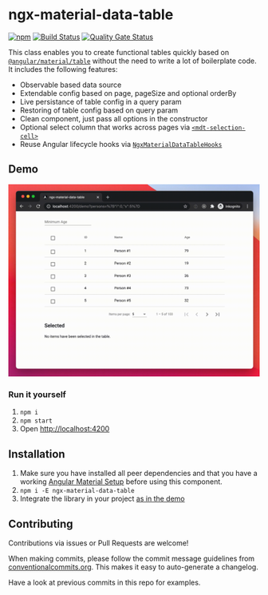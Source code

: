 # ngx-material-data-table

[![npm](https://img.shields.io/npm/v/ngx-material-data-table)](https://www.npmjs.com/package/ngx-material-data-table)
[![Build Status](https://github.com/exportarts/ngx-material-data-table/workflows/ci/badge.svg)](https://github.com/exportarts/ngx-material-data-table/actions)
[![Quality Gate Status](https://sonarcloud.io/api/project_badges/measure?project=exportarts_ngx-material-data-table&metric=alert_status)](https://sonarcloud.io/dashboard?id=exportarts_ngx-material-data-table)

This class enables you to create functional tables quickly based on
[`@angular/material/table`](https://material.angular.io/components/table)
without the need to write a lot of boilerplate code.
It includes the following features:

- Observable based data source
- Extendable config based on page, pageSize and optional orderBy
- Live persistance of table config in a query param
- Restoring of table config based on query param
- Clean component, just pass all options in the constructor
- Optional select column that works across pages via
  [`<mdt-selection-cell>`](./projects/ngx-material-data-table/src/lib/selection-cell/selection-cell.component.ts)
- Reuse Angular lifecycle hooks via
  [`NgxMaterialDataTableHooks`](./projects/ngx-material-data-table/src/lib/lifecycle-hooks.ts)

## Demo

![demo gif](./docs/images/demo.gif)

### Run it yourself

1. `npm i`
2. `npm start`
3. Open [http://localhost:4200](http://localhost:4200)

## Installation

1. Make sure you have installed all peer dependencies and that you have a working
  [Angular Material Setup](https://material.angular.io/guide/getting-started)
  before using this component.
2. `npm i -E ngx-material-data-table`
3. Integrate the library in your project [as in the demo](./projects/demo)

## Contributing

Contributions via issues or Pull Requests are welcome!

When making commits, please follow the commit message guidelines from
[conventionalcommits.org](https://www.conventionalcommits.org).
This makes it easy to auto-generate a changelog.

Have a look at previous commits in this repo for examples.
